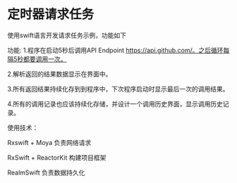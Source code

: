 # 定时器请求任务
使用swift语言开发请求任务示例，功能如下

功能:
1.程序在启动5秒后调用API Endpoint https://api.github.com/。之后循环每隔5秒都要调用一次。

2.解析返回的结果数据显示在界面中。

3.所有返回结果持续化存到到程序中，下次程序启动时显示最后一次的调用结果。

4.所有的调用记录也应该持续化存储，并设计一个调用历史界面，显示调用历史记录。

使用技术：

Rxswift + Moya 负责网络请求

RxSwift + ReactorKit   构建项目框架

RealmSwift 负责数据持久化
